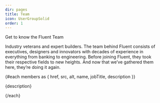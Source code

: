 ```yaml
---
dir: pages
title: Team
icon: UserGroupSolid
order: 1
---
```


<script>
  import { Img, Heading, P } from 'flowbite-svelte'
  import { 
    Section, 
    TeamWrapper, 
    TeamHeader, 
    TeamBody, 
    TeamItem, 
    Github, 
    Twitter
  } from 'flowbite-svelte-blocks';

  let imgClass = `
    grayscale
    hover:grayscale-0
    min-w-lg
    min-h-lg
    object-fill
    rounded-xl
    shadow-xl
    xs:rounded-full
  `;

  let divClass = ` 
    items-center
    bg-base-300
    rounded-lg
    shadow
    sm:flex
    dark:bg-base-100
    dark:border-gray-700
  `;

  let wrapperClass = `
    py-8
    px-4
    mx-auto
    min-w-full
    max-w-full
    lg:py-16
    lg:px-6
  `;
  let members = [
    {
      href: '#',
      src: '/images/team/00_team_member.jpg',
      alt: 'Bradley Allgood',
      name: 'Bradley Allgood',
      jobTitle: 'Chief Executive Officer',
      description: ''
    },
    {
      href: '#',
      src: '/images/team/01_team_member.jpg',
      alt: 'Greg Guedel',
      name: 'Greg Guedel',
      jobTitle: 'Chief Legal Officer',
      description: ''
    },
    {
      href: '#',
      src: '/images/team/02_team_member.jpg',
      alt: 'John Buckle',
      name: 'John Buckle',
      jobTitle: 'Lead Backend Engineer',
      description: ''
    },
    {
      href: '#',
      src: '/images/team/03_team_member.jpg',
      alt: 'Amrita Srivastava',
      name: 'Amrita Srivastava',
      jobTitle: 'Program Advisor',
      description: ''
    },
    {
      href: '#',
      src: '/images/team/04_team_member.jpg',
      alt: 'Anthony Nixon',
      name: 'Anthony Nixon',
      jobTitle: 'Senior Software Engineer',
      description: ''
    },
    {
      href: '#',
      src: '/images/team/05_team_member.jpg',
      alt: 'Armin Ranjbar',
      name: 'Armin Ranjbar',
      jobTitle: 'Chief Technology Officer',
      description: ''
    },
    {
      href: '#',
      src: '/images/team/06_team_member.jpg',
      alt: 'Khaled Khan',
      name: 'Khaled Khan',
      jobTitle: 'Chief Strategy Officer',
      description: ''
    },
    {
      href: '#',
      src: '/images/team/07_team_member.jpg',
      alt: 'Brent Tanner',
      name: 'Brent Tanner',
      jobTitle: 'Chief Operations Officer',
      description: ''
    },
    {
      href: '#',
      src: '/images/team/08_team_member.jpg',
      alt: 'William Hester',
      name: 'William Hester',
      jobTitle: 'Head of Engineering',
      description: ''
    },
    {
      href: '#',
      src: '/images/team/09_team_member.jpg',
      alt: 'anon',
      name: 'K. Poett',
      jobTitle: 'Sr. Lead Engineer',
      description: 'Poet of code words.'
    },
    {
      href: '#',
      src: '/images/team/teammate_unknown.jpg',
      alt: 'future teammate',
      name: 'Future Teammate',
      jobTitle: '?',
      description: ''
    },
    {
      href: '#',
      src: '/images/team/teammate_unknown.jpg',
      alt: 'future teammate',
      name: 'Future Teammate',
      jobTitle: '?',
      description: ''
    }
  ];
</script>

<Section name="team" class='relative py-6 sm:py-10 min-w-full'>
  <TeamWrapper divClass={wrapperClass}> 
    <TeamHeader>
      <svelte:fragment slot="label">Get to know the Fluent Team</svelte:fragment>
      <P class="font-light text-gray-500 lg:mb-16 text-xl md:text-4xl dark:text-gray-400"> 
        Industry veterans and expert builders.
        The team behind Fluent consists of executives, 
        designers and innovators with decades of experience 
        in everything from banking to engineering.
        Before joining Fluent, they took their respective fields to new heights. 
        And now that we’ve gathered them here, they’re doing it again.
      </P> 
    </TeamHeader>
    <TeamBody class='grid grid-cols-2 gap-8 mb-6 lg:mb-16 md:grid-cols-3'>
      {#each members as { href, src, alt, name, jobTitle, description }}
        <TeamItem {href} {src} {alt} {name} {jobTitle} {imgClass} {divClass}>
          <P class="mt-3 mb-4 font-light text-gray-500 dark:text-gray-400">
            {description}
          </P>
          <svelte:fragment slot="social">
            <Github href="https://github.com/" />
            <Twitter href="https://twitter.com/" />
          </svelte:fragment>
        </TeamItem>
      {/each}
    </TeamBody>
  </TeamWrapper>
</Section>
